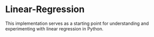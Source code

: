 # Linear-Regression
This implementation serves as a starting point for understanding and experimenting with linear regression in Python.

